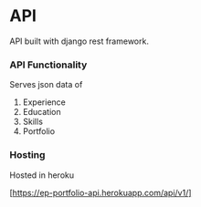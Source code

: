 # API

API built with django rest framework.

### API Functionality
Serves json data of
  1. Experience
  2. Education
  3. Skills
  4. Portfolio

### Hosting

Hosted in heroku

[https://ep-portfolio-api.herokuapp.com/api/v1/]
